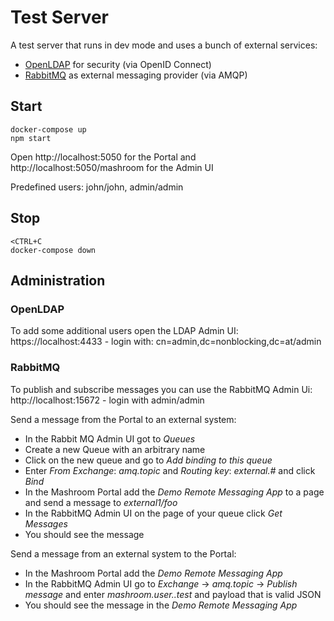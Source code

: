 
# Test Server

A test server that runs in dev mode and uses a bunch of external services:

 * [OpenLDAP](https://www.openldap.org/) for security (via OpenID Connect)
 * [RabbitMQ](https://www.rabbitmq.com/) as external messaging provider (via AMQP)

## Start

    docker-compose up
    npm start

Open http://localhost:5050 for the Portal and http://localhost:5050/mashroom for the Admin UI

Predefined users: john/john, admin/admin

## Stop

    <CTRL+C
    docker-compose down

## Administration

### OpenLDAP

To add some additional users open the LDAP Admin UI: https://localhost:4433 - login with: cn=admin,dc=nonblocking,dc=at/admin

### RabbitMQ

To publish and subscribe messages you can use the RabbitMQ Admin Ui: http://localhost:15672 - login with admin/admin

Send a message from the Portal to an external system:

 * In the Rabbit MQ Admin UI got to *Queues*
 * Create a new Queue with an arbitrary name
 * Click on the new queue and go to *Add binding to this queue*
 * Enter *From Exchange*: *amq.topic* and *Routing key*: *external.#* and click *Bind*
 * In the Mashroom Portal add the *Demo Remote Messaging App* to a page and send a message to *external1/foo*
 * In the RabbitMQ Admin UI on the page of your queue click *Get Messages*
 * You should see the message

Send a message from an external system to the Portal:

 * In the Mashroom Portal add the *Demo Remote Messaging App*
 * In the RabbitMQ Admin UI go to *Exchange* -> *amq.topic* -> *Publish message* and enter *mashroom.user.<portal-user>.test* and payload that is valid JSON
 * You should see the message in the *Demo Remote Messaging App*

